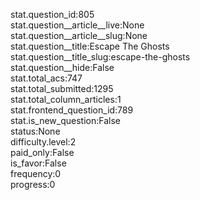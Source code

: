 stat.question_id:805  
stat.question__article__live:None  
stat.question__article__slug:None  
stat.question__title:Escape The Ghosts  
stat.question__title_slug:escape-the-ghosts  
stat.question__hide:False  
stat.total_acs:747  
stat.total_submitted:1295  
stat.total_column_articles:1  
stat.frontend_question_id:789  
stat.is_new_question:False  
status:None  
difficulty.level:2  
paid_only:False  
is_favor:False  
frequency:0  
progress:0  

